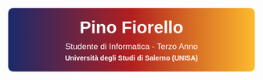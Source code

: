 
<div style="background-image: linear-gradient(to right, #1a2a6c, #b21f1f, #fdbb2d); color: white; padding: 20px; border-radius: 10px; text-align: center; font-family: Arial, sans-serif;">
  <h1 style="margin: 0; font-size: 2.5em;">Pino Fiorello</h1>
  <p style="margin: 10px 0 0; font-size: 1.2em;">Studente di Informatica - Terzo Anno</p>
  <p style="margin: 5px 0 0; font-size: 1em; font-weight: bold;">Università degli Studi di Salerno (UNISA)</p>
</div>
<!---
piifiore/piifiore is a ✨ special ✨ repository because its `README.md` (this file) appears on your GitHub profile.
You can click the Preview link to take a look at your changes.
--->
